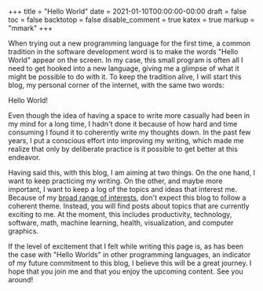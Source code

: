 +++
title = "Hello World"
date = 2021-01-10T00:00:00-00:00
draft = false
toc = false
backtotop = false
disable_comment = true
katex = true
markup = "mmark"
+++

When trying out a new programming language for the first time, a common tradition in the software development word is to make the words "Hello World" appear on the screen. In my case, this small program is often all I need to get hooked into a new language, giving me a glimpse of what it might be possible to do with it. To keep the tradition alive, I will start this blog, my personal corner of the internet, with the same two words:

Hello World!

Even though the idea of having a space to write more casually had been in my mind for a long time, I hadn't done it because of how hard and time consuming I found it to coherently write my thoughts down. In the past few years, I put a conscious effort into improving my writing, which made me realize that only by deliberate practice is it possible to get better at this endeavor. 

Having said this, with this blog, I am aiming at two things. On the one hand, I want to keep practicing my writing. On the other, and maybe more important, I want to keep a log of the topics and ideas that interest me. Because of my [broad range of interests](/about), don't expect this blog to follow a coherent theme. Instead, you will find posts about topics that are currently exciting to me. At the moment, this includes productivity, technology, software, math, machine learning, health, visualization, and computer graphics.

If the level of excitement that I felt while writing this page is, as has been the case with "Hello Worlds" in other programming languages, an indicator of my future commitment to this blog, I believe this will be a great journey. I hope that you join me and that you enjoy the upcoming content. See you around!